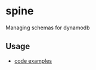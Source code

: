 spine
=====


Managing schemas for dynamodb


Usage
-----

- [code examples](https://github.com/ambiata/spine/blob/master/src/Spine/Example.hs)
